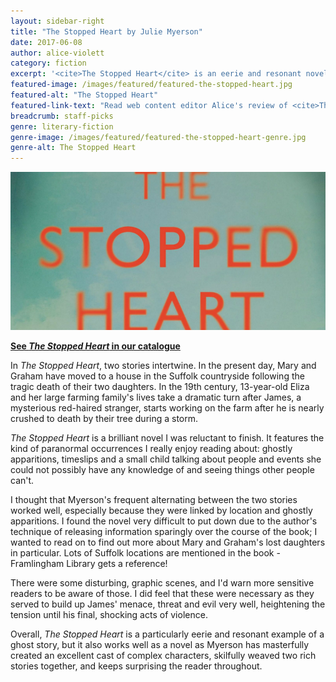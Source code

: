 ```yaml
---
layout: sidebar-right
title: "The Stopped Heart by Julie Myerson"
date: 2017-06-08
author: alice-violett
category: fiction
excerpt: '<cite>The Stopped Heart</cite> is an eerie and resonant novel with masterfully-created characters and skilful plotting.'
featured-image: /images/featured/featured-the-stopped-heart.jpg
featured-alt: "The Stopped Heart"
featured-link-text: "Read web content editor Alice's review of <cite>The Stopped Heart</cite>"
breadcrumb: staff-picks
genre: literary-fiction
genre-image: /images/featured/featured-the-stopped-heart-genre.jpg
genre-alt: The Stopped Heart
---
```


![The Stopped Heart](/images/featured/featured-the-stopped-heart.jpg)

**[See <cite>The Stopped Heart</cite> in our catalogue](https://suffolk.spydus.co.uk/cgi-bin/spydus.exe/ENQ/OPAC/BIBENQ?BRN=1897565)**

In <cite>The Stopped Heart</cite>, two stories intertwine. In the present day, Mary and Graham have moved to a house in the Suffolk countryside following the tragic death of their two daughters. In the 19th century, 13-year-old Eliza and her large farming family's lives take a dramatic turn after James, a mysterious red-haired stranger, starts working on the farm after he is nearly crushed to death by their tree during a storm.

<cite>The Stopped Heart</cite> is a brilliant novel I was reluctant to finish. It features the kind of paranormal occurrences I really enjoy reading about: ghostly apparitions, timeslips and a small child talking about people and events she could not possibly have any knowledge of and seeing things other people can't.

I thought that Myerson's frequent alternating between the two stories worked well, especially because they were linked by location and ghostly apparitions. I found the novel very difficult to put down due to the author's technique of releasing information sparingly over the course of the book; I wanted to read on to find out more about Mary and Graham's lost daughters in particular. Lots of Suffolk locations are mentioned in the book - Framlingham Library gets a reference!

There were some disturbing, graphic scenes, and I'd warn more sensitive readers to be aware of those. I did feel that these were necessary as they served to build up James' menace, threat and evil very well, heightening the tension until his final, shocking acts of violence.

Overall, <cite>The Stopped Heart</cite> is a particularly eerie and resonant example of a ghost story, but it also works well as a novel as Myerson has masterfully created an excellent cast of complex characters, skilfully weaved two rich stories together, and keeps surprising the reader throughout.
